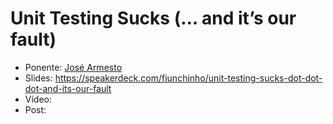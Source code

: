 Unit Testing Sucks (… and it’s our fault)
=======================

* Ponente: [José Armesto](https://twitter.com/fiunchinho)
* Slides: https://speakerdeck.com/fiunchinho/unit-testing-sucks-dot-dot-dot-and-its-our-fault
* Vídeo:
* Post: